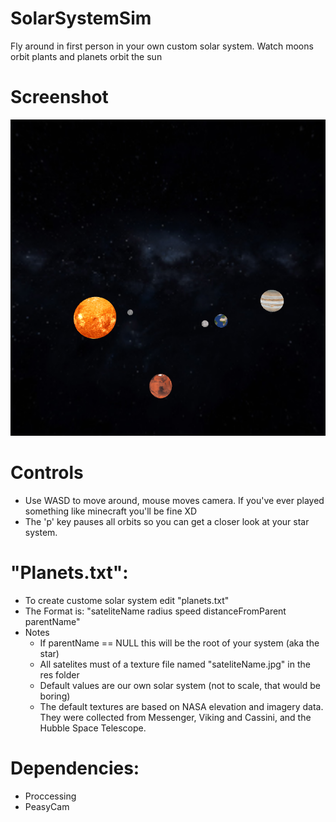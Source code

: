 # SolarSystemSim
Fly around in first person in your own custom solar system. Watch moons orbit plants and planets orbit the sun

# Screenshot

![Alt text](res/screenshot.PNG?raw=true)

# Controls
  * Use WASD to move around, mouse moves camera. If you've ever played something like minecraft you'll be fine XD
  * The 'p' key pauses all orbits so you can get a closer look at your star system.

# "Planets.txt":
 * To create custome solar system edit "planets.txt"
 * The Format is: "sateliteName radius speed distanceFromParent parentName"
 * Notes
      * If parentName == NULL this will be the root of your system (aka the star)
      * All satelites must of a texture file named "sateliteName.jpg" in the res folder
      * Default values are our own solar system (not to scale, that would be boring)
      * The default textures are based on NASA elevation and imagery data. They were collected from Messenger, Viking and Cassini, and the Hubble Space Telescope.
  
# Dependencies:
  * Proccessing
  * PeasyCam
